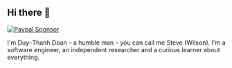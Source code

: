## Hi there 👋 
[![Paypal Sponsor](https://img.shields.io/static/v1?label=Sponsor&message=Paypal&logo=Paypal&labelColor=424242&link=%3Curl%3E&color=d1c7ab&style=flat-square&logoColor=ffffff)](https://www.paypal.me/duythanhvn)

I'm Duy–Thanh Doan – a humble man – you can call me Steve (Wilson). I'm a software engineer, an independent researcher and a curious learner about everything.

<!--
<img align="right" alt="Github Stats" src="https://thanh-github-stats.vercel.app/api?username=duythanhvn&hide=stars&count_private=true&show_icons=true&hide_border=true" />-->

<!--
### Get in touch
[<img align="left" alt="Personal site" width="35px" src="https://ws-icons.thanhd.com/gh-green/block-link.svg" />][website]
[<img align="left" alt="Linkedin" width="35px" src="https://ws-icons.thanhd.com/gh-green/block-linkedin.svg" />][linkedin]
[<img align="left" alt="Twitter" width="35px" src="https://ws-icons.thanhd.com/gh-green/block-twitter.svg" />][twitter]
[<img align="left" alt="Facebook Page" width="35px" src="https://ws-icons.thanhd.com/gh-green/block-facebook.svg" />][facebook-pg]
[<img align="left" alt="Dev.to" width="35px" src="https://ws-icons.thanhd.com/gh-green/block-devto.svg" />][dev.to]
[<img align="left" alt="Quora" width="35px" src="https://ws-icons.thanhd.com/gh-green/block-quora.svg" />][quora]
<!--[<img align="left" alt="Email" width="35px" src="https://ws-icons.thanhd.com/gh-green/block-mail.svg" />][email]-->
<br />
<!--
### Follow me
[<img align="left" alt="Medium" width="35px" src="https://ws-icons.thanhd.com/gh-green/block-medium-new.svg" />][medium]
[<img align="left" alt="Goodreads" width="35px" src="https://ws-icons.thanhd.com/gh-green/block-goodreads.svg" />][goodreads]
[<img align="left" alt="Instagram" width="35px" src="https://ws-icons.thanhd.com/gh-green/block-instagram.svg" />][instagram]
[<img align="left" alt="Soundcloud" width="35px" src="https://ws-icons.thanhd.com/gh-green/block-soundcloud.svg" />][soundcloud]
[<img align="left" alt="Spotify" width="35px" src="https://ws-icons.thanhd.com/gh-green/block-spotify.svg" />][spotify]
[<img align="left" alt="Youtube" width="35px" src="https://ws-icons.thanhd.com/gh-green/block-youtube.svg" />][youtube]
[<img align="left" alt="Facebook" width="35px" src="https://ws-icons.thanhd.com/gh-green/block-facebook.svg" />][facebook]
-->
<!-- GET IN TOUCH --><!--
[website]: https://duythanhdoan.com
[linkedin]: https://www.linkedin.com/in/duythanhvn/
[quora]: https://www.quora.com/profile/Duy-Thanh-Doan
[twitter]: https://twitter.com/intent/follow?screen_name=hithanhcs
[facebook-pg]: https://www.facebook.com/sayhi.thanh
[dev.to]: https://dev.to/duythanhvn
<!--[email]: -->
<!-- GET IN TOUCH -->
<!-- FOLLOW ME --><!--
[medium]: https://medium.com/@duythanhvn
[goodreads]: https://www.goodreads.com/duythanhvn
[instagram]: https://www.instagram.com/duythanhvn
[soundcloud]: https://soundcloud.com/duythanhvn
[spotify]: https://open.spotify.com/user/duythanhvn/
[youtube]: https://www.youtube.com/user/doanvoduythanhvn/
[facebook]: https://www.facebook.com/hithanhcs -->
<!-- FOLLOW ME --> 
